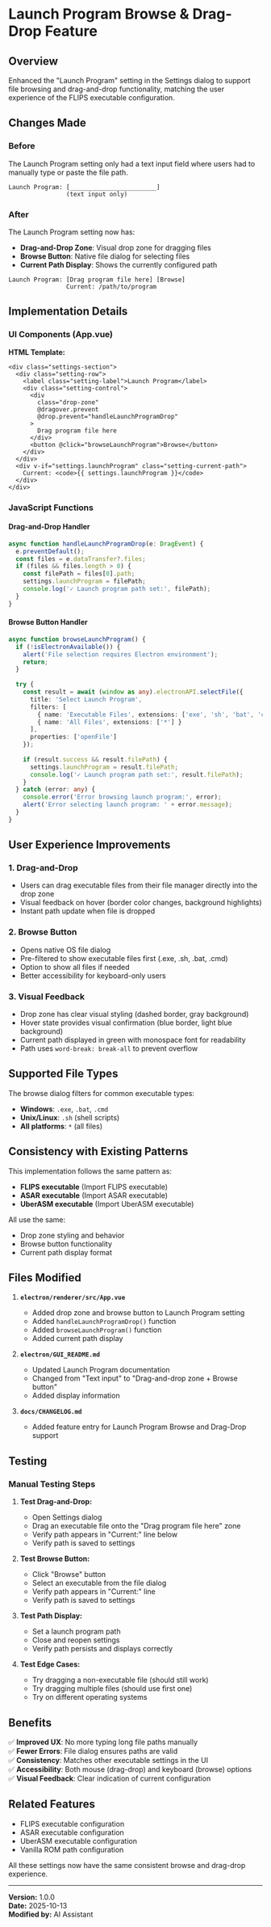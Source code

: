 # Launch Program Browse & Drag-Drop Feature

## Overview

Enhanced the "Launch Program" setting in the Settings dialog to support file browsing and drag-and-drop functionality, matching the user experience of the FLIPS executable configuration.

## Changes Made

### Before
The Launch Program setting only had a text input field where users had to manually type or paste the file path.

```
Launch Program: [________________________]
                (text input only)
```

### After
The Launch Program setting now has:
- **Drag-and-Drop Zone**: Visual drop zone for dragging files
- **Browse Button**: Native file dialog for selecting files
- **Current Path Display**: Shows the currently configured path

```
Launch Program: [Drag program file here] [Browse]
                Current: /path/to/program
```

## Implementation Details

### UI Components (App.vue)

**HTML Template:**
```vue
<div class="settings-section">
  <div class="setting-row">
    <label class="setting-label">Launch Program</label>
    <div class="setting-control">
      <div 
        class="drop-zone"
        @dragover.prevent
        @drop.prevent="handleLaunchProgramDrop"
      >
        Drag program file here
      </div>
      <button @click="browseLaunchProgram">Browse</button>
    </div>
  </div>
  <div v-if="settings.launchProgram" class="setting-current-path">
    Current: <code>{{ settings.launchProgram }}</code>
  </div>
</div>
```

### JavaScript Functions

#### Drag-and-Drop Handler
```typescript
async function handleLaunchProgramDrop(e: DragEvent) {
  e.preventDefault();
  const files = e.dataTransfer?.files;
  if (files && files.length > 0) {
    const filePath = files[0].path;
    settings.launchProgram = filePath;
    console.log('✓ Launch program path set:', filePath);
  }
}
```

#### Browse Button Handler
```typescript
async function browseLaunchProgram() {
  if (!isElectronAvailable()) {
    alert('File selection requires Electron environment');
    return;
  }
  
  try {
    const result = await (window as any).electronAPI.selectFile({
      title: 'Select Launch Program',
      filters: [
        { name: 'Executable Files', extensions: ['exe', 'sh', 'bat', 'cmd', '*'] },
        { name: 'All Files', extensions: ['*'] }
      ],
      properties: ['openFile']
    });
    
    if (result.success && result.filePath) {
      settings.launchProgram = result.filePath;
      console.log('✓ Launch program path set:', result.filePath);
    }
  } catch (error: any) {
    console.error('Error browsing launch program:', error);
    alert('Error selecting launch program: ' + error.message);
  }
}
```

## User Experience Improvements

### 1. **Drag-and-Drop**
- Users can drag executable files from their file manager directly into the drop zone
- Visual feedback on hover (border color changes, background highlights)
- Instant path update when file is dropped

### 2. **Browse Button**
- Opens native OS file dialog
- Pre-filtered to show executable files first (.exe, .sh, .bat, .cmd)
- Option to show all files if needed
- Better accessibility for keyboard-only users

### 3. **Visual Feedback**
- Drop zone has clear visual styling (dashed border, gray background)
- Hover state provides visual confirmation (blue border, light blue background)
- Current path displayed in green with monospace font for readability
- Path uses `word-break: break-all` to prevent overflow

## Supported File Types

The browse dialog filters for common executable types:
- **Windows**: `.exe`, `.bat`, `.cmd`
- **Unix/Linux**: `.sh` (shell scripts)
- **All platforms**: `*` (all files)

## Consistency with Existing Patterns

This implementation follows the same pattern as:
- **FLIPS executable** (Import FLIPS executable)
- **ASAR executable** (Import ASAR executable)
- **UberASM executable** (Import UberASM executable)

All use the same:
- Drop zone styling and behavior
- Browse button functionality
- Current path display format

## Files Modified

1. **`electron/renderer/src/App.vue`**
   - Added drop zone and browse button to Launch Program setting
   - Added `handleLaunchProgramDrop()` function
   - Added `browseLaunchProgram()` function
   - Added current path display

2. **`electron/GUI_README.md`**
   - Updated Launch Program documentation
   - Changed from "Text input" to "Drag-and-drop zone + Browse button"
   - Added display information

3. **`docs/CHANGELOG.md`**
   - Added feature entry for Launch Program Browse and Drag-Drop support

## Testing

### Manual Testing Steps

1. **Test Drag-and-Drop:**
   - Open Settings dialog
   - Drag an executable file onto the "Drag program file here" zone
   - Verify path appears in "Current:" line below
   - Verify path is saved to settings

2. **Test Browse Button:**
   - Click "Browse" button
   - Select an executable from the file dialog
   - Verify path appears in "Current:" line
   - Verify path is saved to settings

3. **Test Path Display:**
   - Set a launch program path
   - Close and reopen settings
   - Verify path persists and displays correctly

4. **Test Edge Cases:**
   - Try dragging a non-executable file (should still work)
   - Try dragging multiple files (should use first one)
   - Try on different operating systems

## Benefits

✅ **Improved UX**: No more typing long file paths manually  
✅ **Fewer Errors**: File dialog ensures paths are valid  
✅ **Consistency**: Matches other executable settings in the UI  
✅ **Accessibility**: Both mouse (drag-drop) and keyboard (browse) options  
✅ **Visual Feedback**: Clear indication of current configuration  

## Related Features

- FLIPS executable configuration
- ASAR executable configuration
- UberASM executable configuration
- Vanilla ROM path configuration

All these settings now have the same consistent browse and drag-drop experience.

---

**Version:** 1.0.0  
**Date:** 2025-10-13  
**Modified by:** AI Assistant

